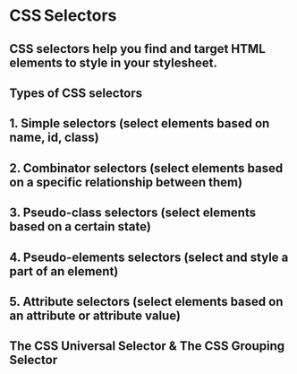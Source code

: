 # CSS Selectors

## CSS selectors help you find and target HTML elements to style in your stylesheet.


## Types of CSS selectors
## 1. Simple selectors (select elements based on name, id, class)
## 2. Combinator selectors (select elements based on a specific relationship between them)
## 3. Pseudo-class selectors (select elements based on a certain state)
## 4. Pseudo-elements selectors (select and style a part of an element)
## 5. Attribute selectors (select elements based on an attribute or attribute value)

## The CSS Universal Selector & The CSS Grouping Selector